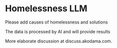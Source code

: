 # Homelessness LLM

Please add causes of homelessness and solutions 

The data is processed by AI and will provide results

More elaborate discussion at discuss.akodama.com. 
